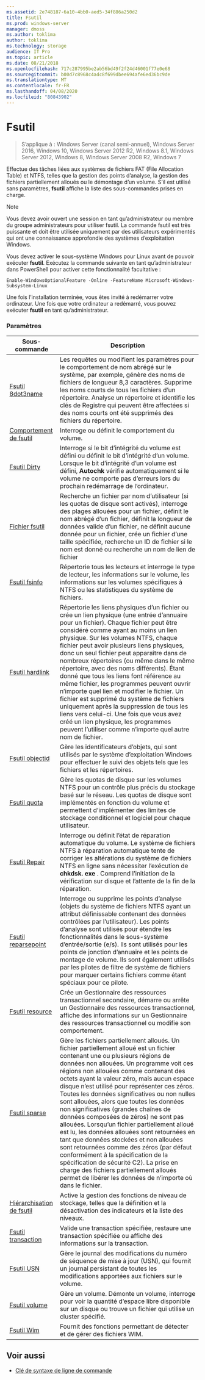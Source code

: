 ```yaml
---
ms.assetid: 2e748187-6a10-4bb0-aed5-34f886a250d2
title: Fsutil
ms.prod: windows-server
manager: dmoss
ms.author: toklima
author: toklima
ms.technology: storage
audience: IT Pro
ms.topic: article
ms.date: 08/21/2018
ms.openlocfilehash: 717c287995be2ab56bd49f2f24d46001f77e0e68
ms.sourcegitcommit: b00d7c8968c4adc8f699dbee694afe6ed36bc9de
ms.translationtype: MT
ms.contentlocale: fr-FR
ms.lasthandoff: 04/08/2020
ms.locfileid: "80843902"
---
```

# <a name="fsutil"></a>Fsutil

>S’applique à : Windows Server (canal semi-annuel), Windows Server 2016, Windows 10, Windows Server 2012 R2, Windows 8.1, Windows Server 2012, Windows 8, Windows Server 2008 R2, Windows 7

Effectue des tâches liées aux systèmes de fichiers FAT (File Allocation Table) et NTFS, telles que la gestion des points d’analyse, la gestion des fichiers partiellement alloués ou le démontage d’un volume. S’il est utilisé sans paramètres, **fsutil** affiche la liste des sous-commandes prises en charge. 

> [!Note] 
> Vous devez avoir ouvert une session en tant qu’administrateur ou membre du groupe administrateurs pour utiliser fsutil. La commande fsutil est très puissante et doit être utilisée uniquement par des utilisateurs expérimentés qui ont une connaissance approfondie des systèmes d’exploitation Windows.
>
>Vous devez activer le sous-système Windows pour Linux avant de pouvoir exécuter **fsutil**. Exécutez la commande suivante en tant qu’administrateur dans PowerShell pour activer cette fonctionnalité facultative :
>
>```
> Enable-WindowsOptionalFeature -Online -FeatureName Microsoft-Windows-Subsystem-Linux
>```
> Une fois l’installation terminée, vous êtes invité à redémarrer votre ordinateur. Une fois que votre ordinateur a redémarré, vous pouvez exécuter **fsutil** en tant qu’administrateur.

### <a name="parameters"></a>Paramètres

|Sous-commande |Description|
|---|---|
|[Fsutil 8dot3name](fsutil-8dot3name.md) | Les requêtes ou modifient les paramètres pour le comportement de nom abrégé sur le système, par exemple, génère des noms de fichiers de longueur 8,3 caractères. Supprime les noms courts de tous les fichiers d’un répertoire. Analyse un répertoire et identifie les clés de Registre qui peuvent être affectées si des noms courts ont été supprimés des fichiers du répertoire.|
|[Comportement de fsutil](fsutil-behavior.md) |Interroge ou définit le comportement du volume.|
|[Fsutil Dirty](fsutil-dirty.md)| Interroge si le bit d’intégrité du volume est défini ou définit le bit d’intégrité d’un volume. Lorsque le bit d’intégrité d’un volume est défini, **Autochk** vérifie automatiquement si le volume ne comporte pas d’erreurs lors du prochain redémarrage de l’ordinateur.|
|[Fichier fsutil](fsutil-file.md)|Recherche un fichier par nom d’utilisateur (si les quotas de disque sont activés), interroge des plages allouées pour un fichier, définit le nom abrégé d’un fichier, définit la longueur de données valide d’un fichier, ne définit aucune donnée pour un fichier, crée un fichier d’une taille spécifiée, recherche un ID de fichier si le nom est donné ou recherche un nom de lien de fichier|
|[Fsutil fsinfo](fsutil-fsinfo.md)|Répertorie tous les lecteurs et interroge le type de lecteur, les informations sur le volume, les informations sur les volumes spécifiques à NTFS ou les statistiques du système de fichiers.|
|[Fsutil hardlink](fsutil-hardlink.md)|Répertorie les liens physiques d’un fichier ou crée un lien physique (une entrée d’annuaire pour un fichier). Chaque fichier peut être considéré comme ayant au moins un lien physique. Sur les volumes NTFS, chaque fichier peut avoir plusieurs liens physiques, donc un seul fichier peut apparaître dans de nombreux répertoires (ou même dans le même répertoire, avec des noms différents). Étant donné que tous les liens font référence au même fichier, les programmes peuvent ouvrir n’importe quel lien et modifier le fichier. Un fichier est supprimé du système de fichiers uniquement après la suppression de tous les liens vers celui-ci. Une fois que vous avez créé un lien physique, les programmes peuvent l’utiliser comme n’importe quel autre nom de fichier.|
|[Fsutil objectid](fsutil-objectid.md)|Gère les identificateurs d’objets, qui sont utilisés par le système d’exploitation Windows pour effectuer le suivi des objets tels que les fichiers et les répertoires.|
|[Fsutil quota](fsutil-quota.md)|Gère les quotas de disque sur les volumes NTFS pour un contrôle plus précis du stockage basé sur le réseau. Les quotas de disque sont implémentés en fonction du volume et permettent d’implémenter des limites de stockage conditionnel et logiciel pour chaque utilisateur.|
|[Fsutil Repair](fsutil-repair.md)|Interroge ou définit l’état de réparation automatique du volume. Le système de fichiers NTFS à réparation automatique tente de corriger les altérations du système de fichiers NTFS en ligne sans nécessiter l’exécution de **chkdsk. exe** . Comprend l’initiation de la vérification sur disque et l’attente de la fin de la réparation.|
|[Fsutil reparsepoint](fsutil-reparsepoint.md)|Interroge ou supprime les points d’analyse (objets du système de fichiers NTFS ayant un attribut définissable contenant des données contrôlées par l’utilisateur). Les points d’analyse sont utilisés pour étendre les fonctionnalités dans le sous-système d’entrée/sortie (e/s). Ils sont utilisés pour les points de jonction d’annuaire et les points de montage de volume. Ils sont également utilisés par les pilotes de filtre de système de fichiers pour marquer certains fichiers comme étant spéciaux pour ce pilote.|
|[Fsutil resource](fsutil-resource.md)|Crée un Gestionnaire des ressources transactionnel secondaire, démarre ou arrête un Gestionnaire des ressources transactionnel, affiche des informations sur un Gestionnaire des ressources transactionnel ou modifie son comportement.|
|[Fsutil sparse](fsutil-sparse.md)|Gère les fichiers partiellement alloués. Un fichier partiellement alloué est un fichier contenant une ou plusieurs régions de données non allouées. Un programme voit ces régions non allouées comme contenant des octets ayant la valeur zéro, mais aucun espace disque n’est utilisé pour représenter ces zéros. Toutes les données significatives ou non nulles sont allouées, alors que toutes les données non significatives (grandes chaînes de données composées de zéros) ne sont pas allouées. Lorsqu’un fichier partiellement alloué est lu, les données allouées sont retournées en tant que données stockées et non allouées sont retournées comme des zéros (par défaut conformément à la spécification de la spécification de sécurité C2). La prise en charge des fichiers partiellement alloués permet de libérer les données de n’importe où dans le fichier.|
|[Hiérarchisation de fsutil](fsutil-tiering.md)|Active la gestion des fonctions de niveau de stockage, telles que la définition et la désactivation des indicateurs et la liste des niveaux.|
|[Fsutil transaction](fsutil-transaction.md)|Valide une transaction spécifiée, restaure une transaction spécifiée ou affiche des informations sur la transaction.|
|[Fsutil USN](fsutil-usn.md)|Gère le journal des modifications du numéro de séquence de mise à jour (USN), qui fournit un journal persistant de toutes les modifications apportées aux fichiers sur le volume.|
|[Fsutil volume](fsutil-volume.md)|Gère un volume. Démonte un volume, interroge pour voir la quantité d’espace libre disponible sur un disque ou trouve un fichier qui utilise un cluster spécifié.|
|[Fsutil Wim](fsutil-wim.md)|Fournit des fonctions permettant de détecter et de gérer des fichiers WIM.|

## <a name="see-also"></a>Voir aussi
- [Clé de syntaxe de ligne de commande](command-line-syntax-key.md)